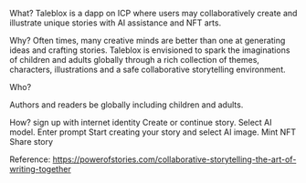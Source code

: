 What? Taleblox is a dapp on ICP  where users may collaboratively create and illustrate unique stories with AI assistance and NFT arts.

Why? 
Often times, many creative minds are better than one at generating ideas and crafting stories. Taleblox is envisioned to spark  the imaginations  of children and adults globally through a rich collection of themes, characters, illustrations and a safe collaborative storytelling environment.

Who?

Authors and readers be globally including children and adults.

How?
sign up with internet identity
Create or continue story.
Select AI model.
Enter prompt
Start creating your story and select AI image.
Mint NFT
Share story


Reference: https://powerofstories.com/collaborative-storytelling-the-art-of-writing-together
